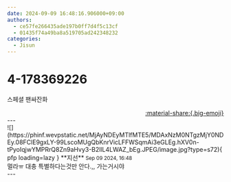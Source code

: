 ```yaml
---
date: 2024-09-09 16:48:16.906000+09:00
authors:
  - ce57fe266435ade197b0ff7d4f5c13cf
  - 01435f74a49ba8a519705ad242348232
categories:
  - Jisun
---
```


# 4-178369226

<div class="post-container" markdown="1">
<div class="content-container md-sidebar__scrollwrap" markdown="1">

스페셜 팬싸잔화

</div>
</div>

<div style="text-align: right;" markdown="1">
<a href="https://weverse.io/fromis9/fanpost/4-178369226" style="text-align: right;">:material-share:{.big-emoji}</a>
</div>
---

<div class="comments-container md-sidebar__scrollwrap" markdown="1">
<div class="comment" markdown="1">
<div class='id-container' markdown="1">
![](https://phinf.wevpstatic.net/MjAyNDEyMTlfMTE5/MDAxNzM0NTgzMjY0NDEy.08FClE9gxLY-99LscoMUgQbKnrVicLFFWSqmAi3eGLEg.hXV0n-tPyoIqjwYMPRrQ8Zn9aHvy3-B2llL4LWAZ_bEg.JPEG/image.jpg?type=s72){ pfp loading=lazy }
**<span class="artist">지선</span>** <small>Sep 09 2024, 16:48</small><br>
</div>
<div class='comment-body' markdown="1">
멀라ㅠ 대충 특별하다는것만 안다.,, 가는거시야
</div>
</div>
</div>
---

